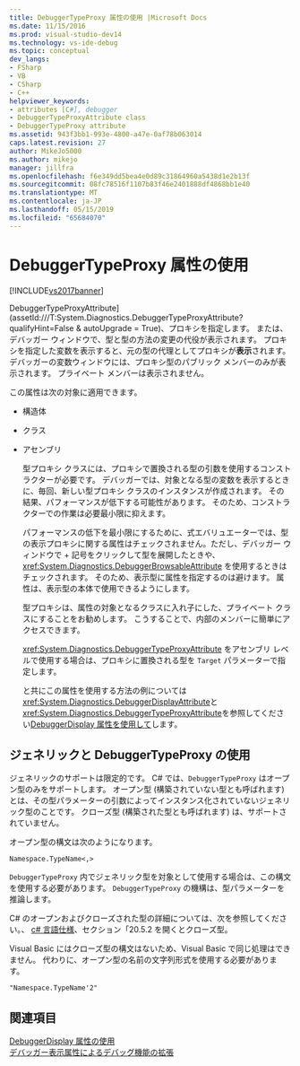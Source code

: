 ```yaml
---
title: DebuggerTypeProxy 属性の使用 |Microsoft Docs
ms.date: 11/15/2016
ms.prod: visual-studio-dev14
ms.technology: vs-ide-debug
ms.topic: conceptual
dev_langs:
- FSharp
- VB
- CSharp
- C++
helpviewer_keywords:
- attributes [C#], debugger
- DebuggerTypeProxyAttribute class
- DebuggerTypeProxy attribute
ms.assetid: 943f3bb1-993e-4800-a47e-0af78b063014
caps.latest.revision: 27
author: MikeJo5000
ms.author: mikejo
manager: jillfra
ms.openlocfilehash: f6e349dd5bea4e0d89c31864960a5438d1e2b13f
ms.sourcegitcommit: 08fc78516f1107b83f46e2401888df4868bb1e40
ms.translationtype: MT
ms.contentlocale: ja-JP
ms.lasthandoff: 05/15/2019
ms.locfileid: "65684070"
---
```

# <a name="using-debuggertypeproxy-attribute"></a>DebuggerTypeProxy 属性の使用
[!INCLUDE[vs2017banner](../includes/vs2017banner.md)]

DebuggerTypeProxyAttribute] (assetId:///T:System.Diagnostics.DebuggerTypeProxyAttribute?qualifyHint=False & autoUpgrade = True)、プロキシを指定します。 または、デバッガー ウィンドウで、型と型の方法の変更の代役が表示されます。 プロキシを指定した変数を表示すると、元の型の代理としてプロキシが**表示**されます。 デバッガーの変数ウィンドウには、プロキシ型のパブリック メンバーのみが表示されます。 プライベート メンバーは表示されません。  
  
 この属性は次の対象に適用できます。  
  
- 構造体  
  
- クラス  
  
- アセンブリ  
  
  型プロキシ クラスには、プロキシで置換される型の引数を使用するコンストラクターが必要です。 デバッガーでは、対象となる型の変数を表示するときに、毎回、新しい型プロキシ クラスのインスタンスが作成されます。 その結果、パフォーマンスが低下する可能性があります。 そのため、コンストラクターでの作業は必要最小限に抑えます。  
  
  パフォーマンスの低下を最小限にするために、式エバリュエーターでは、型の表示プロキシに関する属性はチェックされません。ただし、デバッガー ウィンドウで + 記号をクリックして型を展開したときや、<xref:System.Diagnostics.DebuggerBrowsableAttribute> を使用するときはチェックされます。 そのため、表示型に属性を指定するのは避けます。 属性は、表示型の本体で使用できるようにします。  
  
  型プロキシは、属性の対象となるクラスに入れ子にした、プライベート クラスにすることをお勧めします。 こうすることで、内部のメンバーに簡単にアクセスできます。  
  
  <xref:System.Diagnostics.DebuggerTypeProxyAttribute> をアセンブリ レベルで使用する場合は、プロキシに置換される型を `Target` パラメーターで指定します。  
  
  と共にこの属性を使用する方法の例については<xref:System.Diagnostics.DebuggerDisplayAttribute>と<xref:System.Diagnostics.DebuggerTypeProxyAttribute>を参照してください[DebuggerDisplay 属性を使用して](../debugger/using-the-debuggerdisplay-attribute.md)します。  
  
## <a name="using-generics-with-debuggertypeproxy"></a>ジェネリックと DebuggerTypeProxy の使用  
 ジェネリックのサポートは限定的です。 C# では、`DebuggerTypeProxy` はオープン型のみをサポートします。 オープン型 (構築されていない型とも呼ばれます) とは、その型パラメーターの引数によってインスタンス化されていないジェネリック型のことです。 クローズ型 (構築された型とも呼ばれます) は、サポートされていません。  
  
 オープン型の構文は次のようになります。  
  
 `Namespace.TypeName<,>`  
  
 `DebuggerTypeProxy` 内でジェネリック型を対象として使用する場合は、この構文を使用する必要があります。 `DebuggerTypeProxy` の機構は、型パラメーターを推論します。  
  
 C# のオープンおよびクローズされた型の詳細については、次を参照してください。、 [c# 言語仕様](https://msdn.microsoft.com/library/e5d5a5cc-636b-4bff-b9c8-a8edc6207c22)、セクション「20.5.2 を開くとクローズ型。  
  
 Visual Basic にはクローズ型の構文はないため、Visual Basic で同じ処理はできません。 代わりに、オープン型の名前の文字列形式を使用する必要があります。  
  
 `"Namespace.TypeName'2"`  
  
## <a name="see-also"></a>関連項目  
 [DebuggerDisplay 属性の使用](../debugger/using-the-debuggerdisplay-attribute.md)   
  [デバッガー表示属性によるデバッグ機能の拡張](https://msdn.microsoft.com/library/72bb7aa9-459b-42c4-9163-9312fab4c410)
